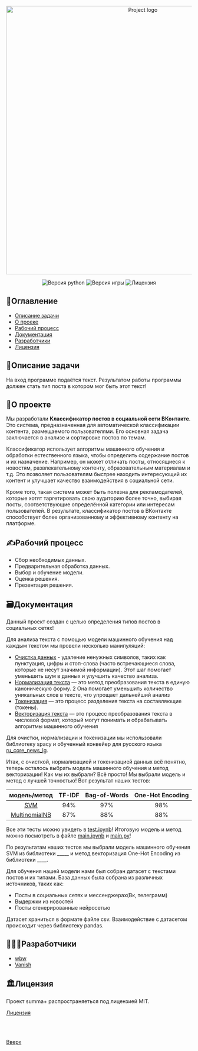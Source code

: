 <a id="up"></a>

<p align="center">
 <img src="https://i.ibb.co/99qgRP3/summma.jpg" alt="Project logo"width="726">
</p>
<p align="center">
 <img src="https://img.shields.io/badge/python-3.11-blue" alt="Версия python">
 <img src="https://img.shields.io/badge/version-0.1(beta)-purple" alt="Версия игры">
 <img src="https://img.shields.io/badge/license-MIT-brightgreen" alt="Лицензия">
</p>

## 📑Оглавление
- [Описание задачи](#task)
- [O проеке](#about_project)
- [Рабочий процесс](#process)
- [Документация](#documentation)
- [Разработчики](#developers)
- [Лицензия](#license)

<a id="task"></a>
## 📖Описание задачи
На вход программе подаётся текст. Результатом работы программы должен стать тип поста в котором мог быть этот текст!


<a id="about_project"></a>
## 📁О проекте
Мы разработали **Классификатор постов в социальной сети ВКонтакте**.
Это система, предназначенная для автоматической классификации контента, размещаемого пользователями. Его основная задача заключается в анализе и сортировке постов по темам.

Классификатор использует алгоритмы машинного обучения и обработки естественного языка, чтобы определить содержание постов и их назначение. Например, он может отличать посты, относящиеся к новостям, развлекательному контенту, образовательным материалам и т.д. Это позволяет пользователям быстрее находить интересующий их контент и улучшает качество взаимодействия в социальной сети.

Кроме того, такая система может быть полезна для рекламодателей, которые хотят таргетировать свою аудиторию более точно, выбирая посты, соответствующие определённой категории или интересам пользователей. В результате, классификатор постов в ВКонтакте способствует более организованному и эффективному контенту на платформе.


<a id="process"></a>
## ✍️Рабочий процесс
- Сбор необходимых данных.
-  Предварительная обработка данных.
-  Выбор и обучение модели.
-  Оценка решения.
-   Презентация решения.


<a id="documentation"></a>
## 🗃️Документация

Данный проект создан с целью определения типов постов в социальных сетях!

Для анализа текста с помощью модели машинного обучения над каждым текстом мы провели несколько манипуляций:
- [Очистка данных](https://en.wikipedia.org/wiki/Data_cleansing) - удаление ненужных символов, таких как пунктуация, цифры и стоп-слова (часто встречающиеся слова, которые не несут значимой информации). Этот шаг помогает уменьшить шум в данных и улучшить качество анализа. 
- [Нормализация текста](https://en.wikipedia.org/wiki/Text_normalization) — это метод преобразования текста в единую каноническую форму. 2 Она помогает уменьшить количество уникальных слов в тексте, что упрощает дальнейший анализ
- [Токенизация](https://wiki.loginom.ru/articles/tokenization.html) — это процесс разделения текста на составляющие (токены).
- [Векторизация текста](https://wiki.loginom.ru/articles/text-data-vectorization.html) — это процесс преобразования текста в числовой формат, который могут понимать и обрабатывать алгоритмы машинного обучения

Для очистки, нормализации и токенизации мы использовали библиотеку spacy и обученный конвейер для русского языка [ru_core_news_lg](https://spacy.io/models/ru).

Итак, с очисткой, нормализацией и токенизацией данных всё понятно, теперь осталось выбрать модель машинного обучения и метод векторизации! Как мы их выбрали? Всё просто! Мы выбрали модель и метод с лучшей точностью!
Вот результат наших тестов:

модель/метод | TF-IDF | Bag-of-Words | One-Hot Encoding
:------------:|:------:|:------------:|:----------------:
[SVM](https://ru.wikipedia.org/wiki/Метод_опорных_векторов) | 94% | 97% | 98%
[MultinomialNB](https://sklearn.vercel.app/docs/classes/MultinomialNB) | 87% | 88% | 88%

Все эти тесты можно увидеть в [test.ipynb](https://github.com/white-black-wolf/test_summa/blob/main/tests.ipynb)!
Итоговую модель и метод можно посмотреть в файле [main.ipynb](https://github.com/white-black-wolf/test_summa/blob/main/main.ipynb) и [main.py](https://github.com/white-black-wolf/test_summa/blob/main/main.py)!


По результатам наших тестов мы выбрали модель машинного обучения SVM из библиотеки _____ и метод векторизация One-Hot Encoding из библиотеки ____.

Для обучения нашей модели нами был собран датасет с текстами постов и их типами. База данных была собрана из различных источников, таких как:
- Посты в социальных сетях и мессенджерах(Вк, телеграмм)
- Выдержки из новостей
- Посты сгенерированные нейросетью

Датасет храниться в формате файле csv. Взаимодействие с датасетом происходит через библиотеку pandas.

<a id="developers"></a>
## 👨🏻‍💻Разработчики

- [wbw](https://github.com/white-black-wolf)
- [Vanish](https://github.com/vanish12345)   

<a id="license"></a>
## 🏛️Лицензия
Проект summa+ распространяеться под лицензией MIT.

 [Лицензия](https://github.com/white-black-wolf/sirius_AI/blob/main/LICENSE)
 
<br></br>

 [Вверх](#up)
